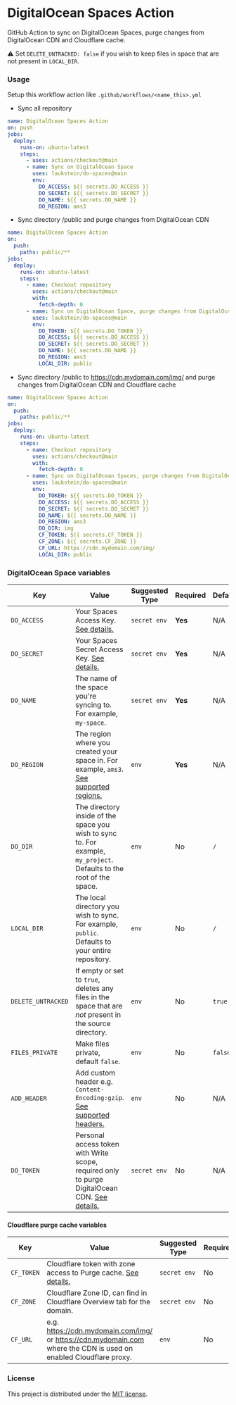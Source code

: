 # DigitalOcean Spaces Action

GitHub Action to sync on DigitalOcean Spaces, purge changes from DigitalOcean CDN and Cloudflare cache.

⚠️ Set `DELETE_UNTRACKED: false` if you wish to keep files in space that are not present in `LOCAL_DIR`.


### Usage

Setup this workflow action like `.github/workflows/<name_this>.yml`

* Sync all repository
```yaml
name: DigitalOcean Spaces Action
on: push
jobs:
  deploy:
    runs-on: ubuntu-latest
    steps:
      - uses: actions/checkout@main
      - name: Sync on DigitalOcean Space
        uses: laukstein/do-spaces@main
        env:
          DO_ACCESS: ${{ secrets.DO_ACCESS }}
          DO_SECRET: ${{ secrets.DO_SECRET }}
          DO_NAME: ${{ secrets.DO_NAME }}
          DO_REGION: ams3
```

* Sync directory /public and purge changes from DigitalOcean CDN
```yaml
name: DigitalOcean Spaces Action
on:
  push:
    paths: public/**
jobs:
  deploy:
    runs-on: ubuntu-latest
    steps:
      - name: Checkout repository
        uses: actions/checkout@main
        with:
          fetch-depth: 0
      - name: Sync on DigitalOcean Space, purge changes from DigitalOcean CDN
        uses: laukstein/do-spaces@main
        env:
          DO_TOKEN: ${{ secrets.DO_TOKEN }}
          DO_ACCESS: ${{ secrets.DO_ACCESS }}
          DO_SECRET: ${{ secrets.DO_SECRET }}
          DO_NAME: ${{ secrets.DO_NAME }}
          DO_REGION: ams3
          LOCAL_DIR: public
```

* Sync directory /public to https://cdn.mydomain.com/img/ and purge changes from DigitalOcean CDN and Cloudflare cache
```yaml
name: DigitalOcean Spaces Action
on:
  push:
    paths: public/**
jobs:
  deploy:
    runs-on: ubuntu-latest
    steps:
      - name: Checkout repository
        uses: actions/checkout@main
        with:
          fetch-depth: 0
      - name: Sync on DigitalOcean Spaces, purge changes from DigitalOcean CDN and Cloudflare cache
        uses: laukstein/do-spaces@main
        env:
          DO_TOKEN: ${{ secrets.DO_TOKEN }}
          DO_ACCESS: ${{ secrets.DO_ACCESS }}
          DO_SECRET: ${{ secrets.DO_SECRET }}
          DO_NAME: ${{ secrets.DO_NAME }}
          DO_REGION: ams3
          DO_DIR: img
          CF_TOKEN: ${{ secrets.CF_TOKEN }}
          CF_ZONE: ${{ secrets.CF_ZONE }}
          CF_URL: https://cdn.mydomain.com/img/
          LOCAL_DIR: public
```


### DigitalOcean Space variables

| Key | Value | Suggested Type | Required | Default |
| ------------- | ------------- | ------------- | --------- | --------- |
| `DO_ACCESS` | Your Spaces Access Key. [See details.](https://www.digitalocean.com/community/tutorials/how-to-create-a-digitalocean-space-and-api-key) | `secret env` | **Yes** | N/A |
| `DO_SECRET` | Your Spaces Secret Access Key. [See details.](https://www.digitalocean.com/community/tutorials/how-to-create-a-digitalocean-space-and-api-key) | `secret env` | **Yes** | N/A |
| `DO_NAME` | The name of the space you're syncing to. For example, `my-space`. | `secret env` | **Yes** | N/A |
| `DO_REGION` | The region where you created your space in. For example, `ams3`. [See supported regions.](https://www.digitalocean.com/docs/platform/availability-matrix/) | `env` | **Yes** | N/A |
| `DO_DIR` | The directory inside of the space you wish to sync to. For example, `my_project`. Defaults to the root of the space. | `env` | No | `/` |
| `LOCAL_DIR` | The local directory you wish to sync. For example, `public`. Defaults to your entire repository. | `env` | No | `/` |
| `DELETE_UNTRACKED` | If empty or set to `true`, deletes any files in the space that are *not* present in the source directory. | `env` | No | `true` |
| `FILES_PRIVATE` | Make files private, default `false`. | `env` | No | `false` |
| `ADD_HEADER` | Add custom header e.g. `Content-Encoding:gzip`. [See supported headers.](https://docs.digitalocean.com/products/spaces/how-to/set-file-metadata/) | `env` | No | N/A |
| `DO_TOKEN` | Personal access token with Write scope, required only to purge DigitalOcean CDN. [See details.](https://docs.digitalocean.com/reference/api/create-personal-access-token/)  | `secret env` | No | N/A |

#### Cloudflare purge cache variables

| Key | Value | Suggested Type | Required | Default |
| ------------- | ------------- | ------------- | --------- | --------- |
| `CF_TOKEN` | Cloudflare token with zone access to Purge cache. [See details.](https://developers.cloudflare.com/api/tokens/create/)  | `secret env` | No | N/A |
| `CF_ZONE` | Cloudflare Zone ID, can find in Cloudflare Overview tab for the domain. | `secret env` | No | N/A |
| `CF_URL` | e.g. https://cdn.mydomain.com/img/ or https://cdn.mydomain.com where the CDN is used on enabled Cloudflare proxy. | `env` | No | N/A |


### License

This project is distributed under the [MIT license](LICENSE.md).
